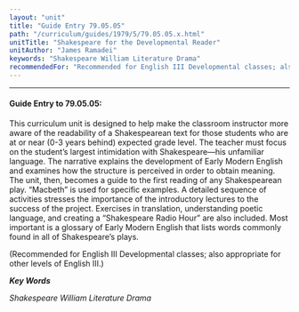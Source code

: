 ```yaml
---
layout: "unit"
title: "Guide Entry 79.05.05"
path: "/curriculum/guides/1979/5/79.05.05.x.html"
unitTitle: "Shakespeare for the Developmental Reader"
unitAuthor: "James Ramadei"
keywords: "Shakespeare William Literature Drama"
recommendedFor: "Recommended for English III Developmental classes; also appropriate for other levels of English III."
---
```

<body>
<hr/>
<h4>
Guide Entry to 79.05.05:
</h4>
This curriculum unit is designed to help make the classroom instructor more aware of the readability of a Shakespearean text for those students who are at or near (0-3 years behind) expected grade level. The teacher must focus on the student’s largest intimidation with Shakespeare—his unfamiliar language.  The narrative explains the development of Early Modern English and examines how the structure is perceived in order to obtain meaning.  The unit, then, becomes a guide to the first reading of any Shakespearean play.  “Macbeth” is used for specific examples.  A detailed sequence of activities stresses the importance of the introductory lectures to the success of the project.  Exercises in translation, understanding poetic language, and creating a “Shakespeare Radio Hour” are also included.  Most important is a glossary of Early Modern English that lists words commonly found in all of Shakespeare’s plays.
<p>
(Recommended for English III Developmental classes; also appropriate for other levels of English III.)
</p>
<p>
<b>
<i>
Key Words
</i>
</b>
<br/>
</p>
<p>
<i>
Shakespeare William Literature Drama
</i>
</p>
</body>